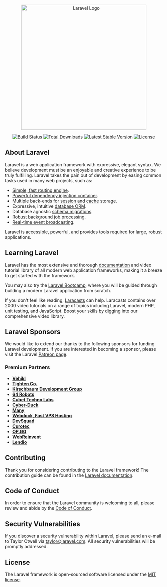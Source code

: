 <!--
docker run --rm \
    -u "$(id -u):$(id -g)" \
    -v $(pwd):/var/www/html \
    -w /var/www/html \
    laravelsail/php81-composer:latest \
    composer install --ignore-platform-reqs

sail composer require dusterio/link-preview

sail artisan make:controller ScreenShotController --invokable

sail artisan make:model Site -a

sail artisan make:model SiteTag

sail artisan migrate:fresh --seed
sail artisan site:access
sail php artisan migrate:fresh --env=testing

sail artisan make:command SiteAccessCommand

sail artisan schedule:list

* * * * * cd /path-to-your-project && php artisan schedule:run >> /dev/null 2>&1
sail artisan schedule:run

sail artisan storage:link


composer require kub-at/php-simple-html-dom-parser


sail artisan cache:clear
sail artisan config:clear
sail artisan route:clear
sail artisan view:clear

sail composer require --dev laravel/dusk
sail artisan dusk:install
sail dusk

sail composer require --dev barryvdh/laravel-ide-helper
sail artisan ide-helper:model --nowrite
sail artisan ide-helper:generate
sail artisan ide-helper:meta

sail artisan sail:publish
sudo apt-get install ubuntu-desktop
sudo apt-get install xvfb
sudo apt-get install cutycapt

sudo apt-get install tesseract-ocr tesseract-ocr-jpn
sudo apt-get install tesseract-ocr-jpn-*
sudo apt-get install gimagereader
sail composer require thiagoalessio/tesseract_ocr

sail artisan make:model SiteColor -m
sail composer require league/color-extractor
sail artisan make:event SiteSaved

sail composer require barryvdh/laravel-debugbar

sudo apt-get install mecab
sudo apt-get install libmecab-dev

Dockerfileから削除
    # && apt-get install -y ubuntu-desktop \
    # && apt-get install -y xvfb \
    # && apt-get install -y cutycapt \
    # && apt-get install -y tesseract-ocr tesseract-ocr-jpn \
    # && apt-get install -y tesseract-ocr-jpn-* \
    # && apt-get install -y gimagereader \

sail artisan make:migration create_site_tag_table
sail artisan make:model Tag -m


sail artisan make:component Sidebar

sail npm install js-cookie

sail artisan make:migration create_site_user_table

sail artisan make:controller Api/SiteUserController

sail composer require laravel/ui
sail artisan make:model Admin -ms
sail artisan migrate
sail artisan db:seed --class=AdminSeeder
sail artisan make:controller Admin/SiteController


sail npm install jquery –save
sail npm i spectrum-colorpicker

sail artisan vendor:publish --tag=laravel-pagination

sail npm install -D tailwindcss postcss autoprefixer
sail npx tailwindcss init -p
sail npm install -D @tailwindcss/forms

sail composer require intervention/image
sail artisan make:request UpdateTagsRequest
sail artisan make:request UpdateColorsRequest

sail artisan make:model Contact -a

sail artisan migrate:rollback --step=1

sail artisan make:controller Admin/ContactController
sail artisan make:controller TermsController
sail artisan make:controller PrivacyController

sail artisan make:rule UrlWithoutQuery

sail npm install node-vibrant
sail npm install rgb-hex
sail npm install fs

sail artisan make:model NgWord -a
sail artisan db:seed --class=NgWordSeeder

sail artisan make:model Production -a
sail artisan make:controller Auth/ProductionLoginController
sail artisan make:mail SendProductionMail
sail artisan make:controller Admin/ProductionController

sail artisan make:model Inquiry -a

sail artisan make:rule DomainLimit
sail artisan make:migration add_column_to_users_table
-->
<p align="center"><a href="https://laravel.com" target="_blank"><img src="https://raw.githubusercontent.com/laravel/art/master/logo-lockup/5%20SVG/2%20CMYK/1%20Full%20Color/laravel-logolockup-cmyk-red.svg" width="400" alt="Laravel Logo"></a></p>

<p align="center">
<a href="https://travis-ci.org/laravel/framework"><img src="https://travis-ci.org/laravel/framework.svg" alt="Build Status"></a>
<a href="https://packagist.org/packages/laravel/framework"><img src="https://img.shields.io/packagist/dt/laravel/framework" alt="Total Downloads"></a>
<a href="https://packagist.org/packages/laravel/framework"><img src="https://img.shields.io/packagist/v/laravel/framework" alt="Latest Stable Version"></a>
<a href="https://packagist.org/packages/laravel/framework"><img src="https://img.shields.io/packagist/l/laravel/framework" alt="License"></a>
</p>

## About Laravel

Laravel is a web application framework with expressive, elegant syntax. We believe development must be an enjoyable and creative experience to be truly fulfilling. Laravel takes the pain out of development by easing common tasks used in many web projects, such as:

- [Simple, fast routing engine](https://laravel.com/docs/routing).
- [Powerful dependency injection container](https://laravel.com/docs/container).
- Multiple back-ends for [session](https://laravel.com/docs/session) and [cache](https://laravel.com/docs/cache) storage.
- Expressive, intuitive [database ORM](https://laravel.com/docs/eloquent).
- Database agnostic [schema migrations](https://laravel.com/docs/migrations).
- [Robust background job processing](https://laravel.com/docs/queues).
- [Real-time event broadcasting](https://laravel.com/docs/broadcasting).

Laravel is accessible, powerful, and provides tools required for large, robust applications.

## Learning Laravel

Laravel has the most extensive and thorough [documentation](https://laravel.com/docs) and video tutorial library of all modern web application frameworks, making it a breeze to get started with the framework.

You may also try the [Laravel Bootcamp](https://bootcamp.laravel.com), where you will be guided through building a modern Laravel application from scratch.

If you don't feel like reading, [Laracasts](https://laracasts.com) can help. Laracasts contains over 2000 video tutorials on a range of topics including Laravel, modern PHP, unit testing, and JavaScript. Boost your skills by digging into our comprehensive video library.

## Laravel Sponsors

We would like to extend our thanks to the following sponsors for funding Laravel development. If you are interested in becoming a sponsor, please visit the Laravel [Patreon page](https://patreon.com/taylorotwell).

### Premium Partners

- **[Vehikl](https://vehikl.com/)**
- **[Tighten Co.](https://tighten.co)**
- **[Kirschbaum Development Group](https://kirschbaumdevelopment.com)**
- **[64 Robots](https://64robots.com)**
- **[Cubet Techno Labs](https://cubettech.com)**
- **[Cyber-Duck](https://cyber-duck.co.uk)**
- **[Many](https://www.many.co.uk)**
- **[Webdock, Fast VPS Hosting](https://www.webdock.io/en)**
- **[DevSquad](https://devsquad.com)**
- **[Curotec](https://www.curotec.com/services/technologies/laravel/)**
- **[OP.GG](https://op.gg)**
- **[WebReinvent](https://webreinvent.com/?utm_source=laravel&utm_medium=github&utm_campaign=patreon-sponsors)**
- **[Lendio](https://lendio.com)**

## Contributing

Thank you for considering contributing to the Laravel framework! The contribution guide can be found in the [Laravel documentation](https://laravel.com/docs/contributions).

## Code of Conduct

In order to ensure that the Laravel community is welcoming to all, please review and abide by the [Code of Conduct](https://laravel.com/docs/contributions#code-of-conduct).

## Security Vulnerabilities

If you discover a security vulnerability within Laravel, please send an e-mail to Taylor Otwell via [taylor@laravel.com](mailto:taylor@laravel.com). All security vulnerabilities will be promptly addressed.

## License

The Laravel framework is open-sourced software licensed under the [MIT license](https://opensource.org/licenses/MIT).
